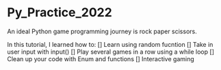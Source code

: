 # Py_Practice_2022
An ideal Python game programming journey is rock paper scissors.

In this tutorial, I learned how to:
             [] Learn using random fucntion
             [] Take in user input with input()
             [] Play several games in a row using a while loop
             [] Clean up your code with Enum and functions
             [] Interactive gaming
